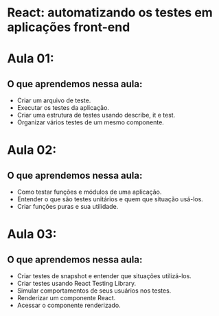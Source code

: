 # React: automatizando os testes em aplicações front-end

# Aula 01:

## O que aprendemos nessa aula:

- Criar um arquivo de teste.
- Executar os testes da aplicação.
- Criar uma estrutura de testes usando describe, it e test.
- Organizar vários testes de um mesmo componente.

# Aula 02:

## O que aprendemos nessa aula:

- Como testar funções e módulos de uma aplicação.
- Entender o que são testes unitários e quem que situação usá-los.
- Criar funções puras e sua utilidade.

# Aula 03:

## O que aprendemos nessa aula:

- Criar testes de snapshot e entender que situações utilizá-los.
- Criar testes usando React Testing Library.
- Simular comportamentos de seus usuários nos testes.
- Renderizar um componente React.
- Acessar o componente renderizado.


